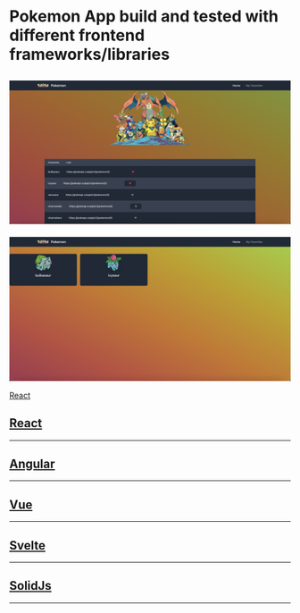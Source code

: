 # Pokemon App build and tested with different frontend frameworks/libraries

## ![home](homepage.png)

![home](favoritepage.png)

[ React ](/react/)

## [ React ](/react/)

---

## [ Angular ](/angular/)

---

## [ Vue ](/angular/)

---

## [Svelte](/svelte/)

---

## [SolidJs](/solid/)

---
